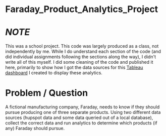 # Faraday_Product_Analytics_Project

# ***NOTE***

This was a school project. This code was largely produced as a class, not independently by me. While I do understand each section of the code (and did individual assignments following the sections along the way), I didn't write all of this myself. I did some cleaning of the code and published it here, primarily to show how I got the data sources for this <a href="https://public.tableau.com/app/profile/jeffrey.havell/viz/Faraday_Strategy_Case/FaradayDashboard?publish=yes" target="_blank">Tableau dashboard</a> I created to display these analytics. 

# Problem / Question

A fictional manufacturing company, Faraday, needs to know if they should pursue producing one of three separate products. Using two different data sources (hupspot data and some data queried out of a local database), collect the correct data and run analytics to determine which products (if any) Faraday should pursue. 
